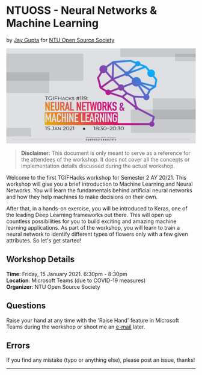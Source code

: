 # NTUOSS - Neural Networks & Machine Learning

by [Jay Gupta](https://github.com/guptajay) for [NTU Open Source Society](https://ntuoss.com/home)

![Neural Networks & Machine Learning](img/cover.png)

> **Disclaimer:** This document is only meant to serve as a reference for the attendees of the workshop. It does not cover all the concepts or implementation details discussed during the actual workshop.

Welcome to the first TGIFHacks workshop for Semester 2 AY 20/21. This workshop will give you a brief introduction to Machine Learning and Neural Networks. You will learn the fundamentals behind artificial neural networks and how they help machines to make decisions on their own.

After that, in a hands-on exercise, you will be introduced to Keras, one of the leading Deep Learning frameworks out there. This will open up countless possibilities for you to build exciting and amazing machine learning applications. As part of the workshop, you will learn to train a neural network to identify different types of flowers only with a few given attributes. So let's get started!

## Workshop Details
**Time**: Friday, 15 January 2021. 6:30pm - 8:30pm  
**Location**: Microsoft Teams (due to COVID-19 measures)  
**Organizer**: NTU Open Source Society

## Questions

Raise your hand at any time with the 'Raise Hand' feature in Microsoft Teams during the workshop or shoot me an [e-mail](mailto:jay002@e.ntu.edu.sg) later.

## Errors

If you find any mistake (typo or anything else), please post an issue, thanks!

***


